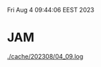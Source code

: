Fri Aug  4 09:44:06 EEST 2023
# JAM
<a href='./cache/202308/04_09.log'>./cache/202308/04_09.log</a>
